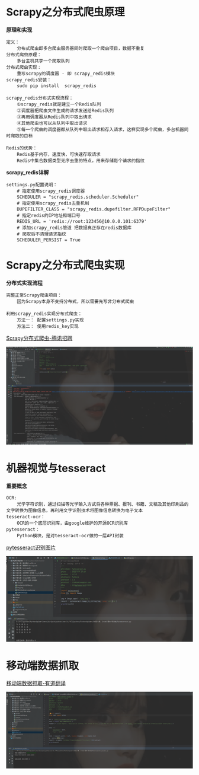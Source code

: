 # Scrapy之分布式爬虫原理

**原理和实现**
```text
定义：
    分布式爬虫即多台爬虫服务器同时爬取一个爬虫项目，数据不重复
分布式爬虫原理：
    多台主机共享一个爬取队列
分布式爬虫实现：
    重写scrapy的调度器 - 即 scrapy_redis模块
scrapy_redis安装：
    sudo pip install  scrapy_redis

scrapy_redis分布式实现流程：
    ①scrapy_redis就是建立一个Redis队列
    ②调度器把爬虫文件生成的请求发送给Redis队列
    ③再用调度器从Redis队列中取出请求
    ④其他爬虫也可以从队列中取出请求
    ⑤每一个爬虫的调度器都从队列中取出请求和存入请求，这样实现多个爬虫，多台机器同时爬取的目标
    
Redis的优势：
    Redis基于内存，速度快，可快速存取请求
    Redis中集合数据类型无序去重的特点，用来存储每个请求的指纹
```

**scrapy_redis详解**

```text
settings.py配置说明：
    # 指定使用scrapy_redis调度器
    SCHEDULER = "scrapy_redis.scheduler.Scheduler"
    # 指定使用scrapy_redis去重机制
    DUPEFILTER_CLASS = "scrapy_redis.dupefilter.RFPDupeFilter"
    # 指定redis的IP地址和端口号
    REDIS_URL = 'redis://root:123456@10.0.0.101:6379'
    # 添加scrapy_redis管道 把数据真正存在redis数据库
    # 爬取后不清理请求指纹
    SCHEDULER_PERSIST = True
```

# Scrapy之分布式爬虫实现

**分布式实现流程**
```text
完整正常Scrapy爬虫项目：
    因为Scrapy本身不支持分布式，所以需要先写非分布式爬虫

利用scrapy_redis实现分布式爬虫：
    方法一： 配置settings.py实现
    方法二： 使用redis_key实现
```

[Scrapy分布式爬虫-腾讯招聘](https://github.com/LiuShiYa-github/PythonSpider/tree/master/08%E7%AC%AC%E5%85%AB%E7%AB%A0%EF%BC%9A%E5%88%86%E5%B8%83%E5%BC%8F%2B%E6%BB%91%E5%9D%97%2B%E7%A7%BB%E5%8A%A8%E7%AB%AF/Tencent)

![img_74.png](../Image/img_74.png)

# 机器视觉与tesseract

**重要概念**

```text
OCR:
    光学字符识别，通过扫描等光学输入方式将各种票据、报刊、书籍、文稿及其他印刷品的文字转换为图像信息，再利用文字识别技术将图像信息转换为电子文本
tesseract-ocr：
    OCR的一个底层识别库，由google维护的开源OCR识别库
pytesseract：
    Python模块，是对tesseract-ocr做的一层API封装
```

[pytesseract识别图片](https://github.com/LiuShiYa-github/PythonSpider/blob/master/08%E7%AC%AC%E5%85%AB%E7%AB%A0%EF%BC%9A%E5%88%86%E5%B8%83%E5%BC%8F%2B%E6%BB%91%E5%9D%97%2B%E7%A7%BB%E5%8A%A8%E7%AB%AF/Pytesseract.py "悬停显示")

![img_75.png](../Image/img_75.png)



# 移动端数据抓取

[移动端数据抓取-有道翻译](https://github.com/LiuShiYa-github/PythonSpider/blob/master/08%E7%AC%AC%E5%85%AB%E7%AB%A0%EF%BC%9A%E5%88%86%E5%B8%83%E5%BC%8F%2B%E6%BB%91%E5%9D%97%2B%E7%A7%BB%E5%8A%A8%E7%AB%AF/Mobilephone_youdao.py "悬停显示")

![img_73.png](../Image/img_73.png)